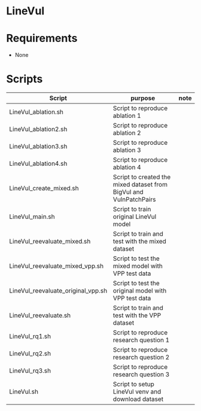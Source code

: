 # LineVul

# Requirements

- None
 
# Scripts

| Script | purpose | note |
| --- | --- | --- |
| LineVul_ablation.sh                  | Script to reproduce ablation 1 |  |
| LineVul_ablation2.sh                 | Script to reproduce ablation 2 |  |
| LineVul_ablation3.sh                 | Script to reproduce ablation 3 |  |
| LineVul_ablation4.sh                 | Script to reproduce ablation 4 |  |
| LineVul_create_mixed.sh              | Script to created the mixed dataset from BigVul and VulnPatchPairs |  |
| LineVul_main.sh                      | Script to train original LineVul model |  |
| LineVul_reevaluate_mixed.sh          | Script to train and test with the mixed dataset |  |
| LineVul_reevaluate_mixed_vpp.sh      | Script to test the mixed model with VPP test data |  |
| LineVul_reevaluate_original_vpp.sh   | Script to test the original model with VPP test data |  |
| LineVul_reevaluate.sh                | Script to train and test with the VPP dataset |  |
| LineVul_rq1.sh                       | Script to reproduce research question 1 |  |
| LineVul_rq2.sh                       | Script to reproduce research question 2 |  |
| LineVul_rq3.sh                       | Script to reproduce research question 3 |  |
| LineVul.sh                           | Script to setup LineVul venv and download dataset |  |
